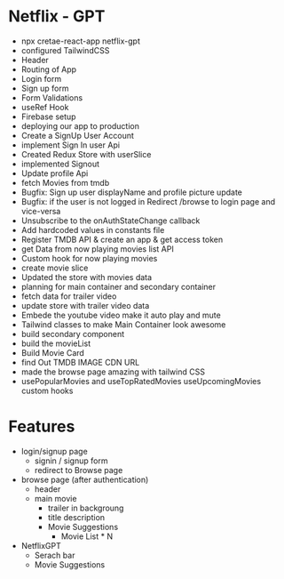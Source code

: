 # Netflix - GPT

- npx cretae-react-app netflix-gpt
- configured TailwindCSS
- Header
- Routing of App
- Login form
- Sign up form
- Form Validations
- useRef Hook
- Firebase setup
- deploying our app to production
- Create a SignUp User Account
- implement Sign In user Api
- Created Redux Store with userSlice
- implemented Signout
- Update profile Api
- fetch Movies from tmdb
- Bugfix: Sign up user displayName and profile picture update
- Bugfix: if the user is not logged in Redirect /browse to login page and vice-versa
- Unsubscribe to the onAuthStateChange callback
- Add hardcoded values in constants file
- Register TMDB API & create an app & get access token 
- get Data from now playing movies list API
- Custom hook for now playing movies 
- create movie slice
- Updated the store with movies data
- planning for main container and secondary container
- fetch data for trailer video 
- update store with trailer video data
- Embede the youtube video make it auto play and mute 
- Tailwind classes to make Main Container look awesome
- build secondary component
- build the movieList 
- Build Movie Card
- find Out TMDB IMAGE CDN URL
- made the browse page amazing with tailwind CSS
- usePopularMovies and useTopRatedMovies useUpcomingMovies custom hooks



# Features
- login/signup page
    - signin / signup form
    - redirect to Browse page
- browse page (after authentication)
    - header
    - main movie
        - trailer in backgroung
        - title description
        - Movie Suggestions
            - Movie List * N
- NetflixGPT
    - Serach bar
    - Movie Suggestions
